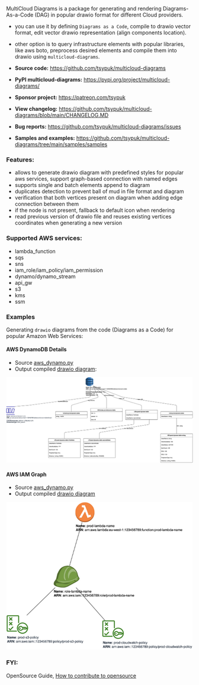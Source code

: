 MultiCloud Diagrams is a package for generating and rendering Diagrams-As-a-Code (DAG) in popular drawio format for different Cloud providers.

- you can use it by defining ``Diagrams as a Code``, compile to drawio vector format, edit vector drawio representation (align components location).
- other option is to query infrastructure elements with popular libraries, like aws boto, preprocess desired elements and compile them into drawio using ``multicloud-diagrams``.

- **Source code:** https://github.com/tsypuk/multicloud-diagrams
- **PyPI multicloud-diagrams:** https://pypi.org/project/multicloud-diagrams/
- **Sponsor project:** https://patreon.com/tsypuk
- **View changelog:** https://github.com/tsypuk/multicloud-diagrams/blob/main/CHANGELOG.MD
- **Bug reports:** https://github.com/tsypuk/multicloud-diagrams/issues
- **Samples and examples:** https://github.com/tsypuk/multicloud-diagrams/tree/main/samples/samples

### Features:
- allows to generate drawio diagram with predefined styles for popular aws services, support graph-based connection with named edges
- supports single and batch elements append to diagram
- duplicates detection to prevent ball of mud in file format and diagram
- verification that both vertices present on diagram when adding edge connection between them 
- if the node is not present, fallback to default icon when rendering
- read previous version of drawio file and reuses existing vertices coordinates when generating a new version

### Supported AWS services:

- lambda_function
- sqs
- sns
- iam_role/iam_policy/iam_permission
- dynamo/dynamo_stream
- api_gw
- s3
- kms
- ssm

### Examples
Generating `drawio` diagrams from the code (Diagrams as a Code) for popular Amazon Web Services:

#### AWS DynamoDB Details

- Source [aws_dynamo.py](https://github.com/tsypuk/multicloud-diagrams/samples/samples/aws_dynamo.py)
- Output compiled [drawio diagram](https://github.com/tsypuk/multicloud-diagrams/samples/output/output.prod.dynamo.drawio):

![output.prod.dynamo.png](https://github.com/tsypuk/multicloud-diagrams/raw/main/samples/output/png/output.prod.dynamo.png?raw=True)

#### AWS IAM Graph

- Source [aws_dynamo.py](https://github.com/tsypuk/multicloud-diagrams/samples/samples/aws_iam_roles.py)
- Output compiled [drawio diagram](https://github.com/tsypuk/multicloud-diagrams/samples/output/output.prod.iam-roles.drawio)

![output.prod.iam-roles.png](https://github.com/tsypuk/multicloud-diagrams/blob/main/samples/output/png/output.prod.iam-roles.png?raw=True)

### FYI:

OpenSource Guide, [How to contribute to opensource](https://opensource.guide/)